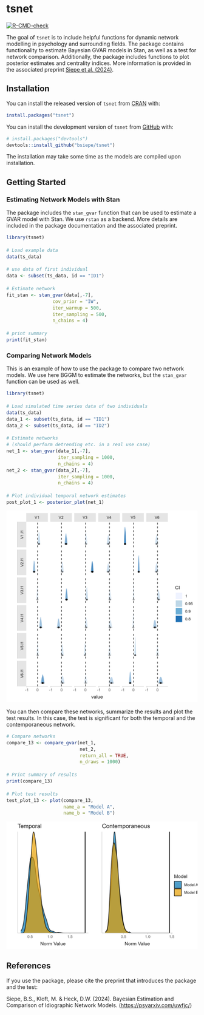 
<!-- README.md is generated from README.Rmd. Please edit that file -->

# tsnet

<!-- badges: start -->

[![R-CMD-check](https://github.com/bsiepe/tsnet/actions/workflows/R-CMD-check.yaml/badge.svg)](https://github.com/bsiepe/tsnet/actions/workflows/R-CMD-check.yaml)
<!-- badges: end -->

The goal of `tsnet` is to include helpful functions for dynamic network
modelling in psychology and surrounding fields. The package contains
functionality to estimate Bayesian GVAR models in Stan, as well as a
test for network comparison. Additionally, the package includes
functions to plot posterior estimates and centrality indices. More
information is provided in the associated preprint [Siepe et
al. (2024)](https://psyarxiv.com/uwfjc/).

## Installation

You can install the released version of `tsnet` from
[CRAN](https://CRAN.R-project.org) with:

``` r
install.packages("tsnet")
```

You can install the development version of `tsnet` from
[GitHub](https://github.com/bsiepe/tsnet) with:

``` r
# install.packages("devtools")
devtools::install_github("bsiepe/tsnet")
```

The installation may take some time as the models are compiled upon
installation.

## Getting Started

### Estimating Network Models with Stan

The package includes the `stan_gvar` function that can be used to
estimate a GVAR model with Stan. We use `rstan` as a backend. More
details are included in the package documentation and the associated
preprint.

``` r
library(tsnet)

# Load example data
data(ts_data)

# use data of first individual
data <- subset(ts_data, id == "ID1")

# Estimate network
fit_stan <- stan_gvar(data[,-7],
                 cov_prior = "IW",
                 iter_warmup = 500,
                 iter_sampling = 500,
                 n_chains = 4)

# print summary
print(fit_stan)
```

### Comparing Network Models

This is an example of how to use the package to compare two network
models. We use here BGGM to estimate the networks, but the `stan_gvar`
function can be used as well.

``` r
library(tsnet)

# Load simulated time series data of two individuals
data(ts_data)
data_1 <- subset(ts_data, id == "ID1")
data_2 <- subset(ts_data, id == "ID2")

# Estimate networks
# (should perform detrending etc. in a real use case)
net_1 <- stan_gvar(data_1[,-7],
                   iter_sampling = 1000,
                   n_chains = 4)
net_2 <- stan_gvar(data_2[,-7],
                   iter_sampling = 1000,
                   n_chains = 4)

# Plot individual temporal network estimates
post_plot_1 <- posterior_plot(net_1)
```

![](man/figures/post_plot_example_tsnet.png)

You can then compare these networks, summarize the results and plot the
test results. In this case, the test is significant for both the
temporal and the contemporaneous network.

``` r
# Compare networks
compare_13 <- compare_gvar(net_1, 
                           net_2,
                           return_all = TRUE,
                           n_draws = 1000)

# Print summary of results
print(compare_13)

# Plot test results
test_plot_13 <- plot(compare_13,
                     name_a = "Model A",
                     name_b = "Model B")
```

![](man/figures/test_plot_example.png)

## References

If you use the package, please cite the preprint that introduces the
package and the test:

Siepe, B.S., Kloft, M. & Heck, D.W. (2024). Bayesian Estimation and
Comparison of Idiographic Network Models.
(<https://psyarxiv.com/uwfjc/>)
